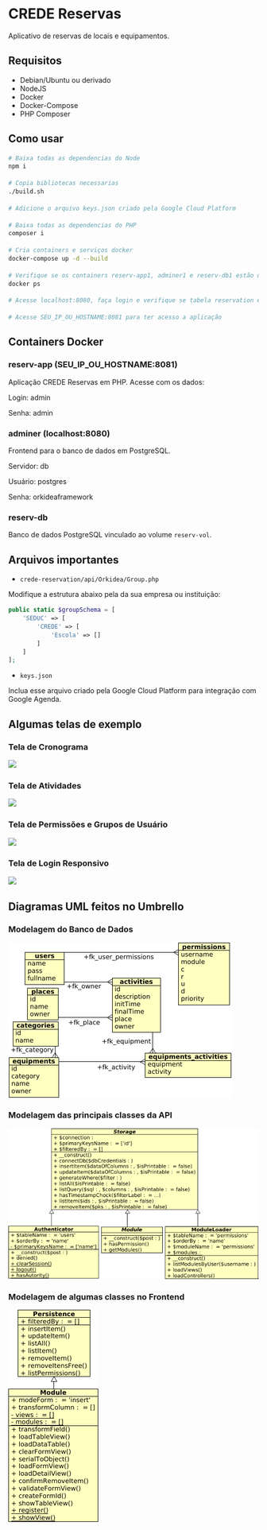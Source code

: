 # CREDE Reservas

Aplicativo de reservas de locais e equipamentos.

## Requisitos

- Debian/Ubuntu ou derivado
- NodeJS
- Docker
- Docker-Compose
- PHP Composer

## Como usar

```bash
# Baixa todas as dependencias do Node
npm i

# Copia bibliotecas necessarias
./build.sh

# Adicione o arquivo keys.json criado pela Google Cloud Platform

# Baixa todas as dependencias do PHP
composer i

# Cria containers e serviços docker
docker-compose up -d --build

# Verifique se os containers reserv-app1, adminer1 e reserv-db1 estão up
docker ps

# Acesse localhost:8080, faça login e verifique se tabela reservation está no banco

# Acesse SEU_IP_OU_HOSTNAME:8081 para ter acesso a aplicação
```

## Containers Docker

### reserv-app (SEU_IP_OU_HOSTNAME:8081)

Aplicação CREDE Reservas em PHP. Acesse com os dados:

Login: admin

Senha: admin

### adminer (localhost:8080)

Frontend para o banco de dados em PostgreSQL.

Servidor: db

Usuário: postgres

Senha: orkideaframework

### reserv-db

Banco de dados PostgreSQL vinculado ao volume `reserv-vol`.

## Arquivos importantes

- `crede-reservation/api/Orkidea/Group.php`

Modifique a estrutura abaixo pela da sua empresa ou instituição:

```php
public static $groupSchema = [	
    'SEDUC' => [
        'CREDE' => [
            'Escola' => []
        ]
    ]
];
```

- `keys.json`

Inclua esse arquivo criado pela Google Cloud Platform para integração com Google Agenda.

## Algumas telas de exemplo

### Tela de Cronograma

![](https://ailtonbsj.github.io/portfolio/projects/crede-reservation/0.png)

### Tela de Atividades

![](https://ailtonbsj.github.io/portfolio/projects/crede-reservation/1.png)

### Tela de Permissões e Grupos de Usuário

![](https://ailtonbsj.github.io/portfolio/projects/crede-reservation/2.png)

### Tela de Login Responsivo

![](https://ailtonbsj.github.io/portfolio/projects/crede-reservation/3.png)

## Diagramas UML feitos no Umbrello

### Modelagem do Banco de Dados

![](umbrello-model/database.png)

### Modelagem das principais classes da API

![](umbrello-model/orkidea-framework/api.png)

### Modelagem de algumas classes no Frontend

![](umbrello-model/orkidea-framework/front.png)